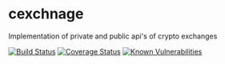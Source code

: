 # cexchnage
Implementation of private and public api's of crypto exchanges

[![Build Status](https://travis-ci.org/aleemuddin13/cexchnage.svg?branch=master)](https://travis-ci.org/aleemuddin13/cexchnage)
[![Coverage Status](https://coveralls.io/repos/github/aleemuddin13/cexchnage/badge.svg?branch=master)](https://coveralls.io/github/aleemuddin13/cexchnage?branch=master)
[![Known Vulnerabilities](https://snyk.io/test/github/aleemuddin13/cexchnage/badge.svg?targetFile=package.json)](https://snyk.io/test/github/aleemuddin13/cexchnage?targetFile=package.json)